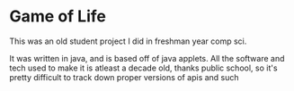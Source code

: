 # Game of Life
This was an old student project I did in freshman year comp sci. 

It was written in java, and is based off of java applets. 
All the software and tech used to make it is atleast a decade old, thanks public school,
so it's pretty difficult to track down proper versions of apis and such
